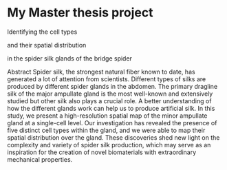 # My Master thesis project

Identifying the cell types 

and their spatial distribution 

in the spider silk glands of the bridge spider


Abstract
Spider silk, the strongest natural fiber known to date, has generated a lot of attention from scientists. Different types of silks are produced by different spider glands in the abdomen. The primary dragline silk of the major ampullate gland is the most well-known and extensively studied but other silk also plays a crucial role. A better understanding of how the different glands work can help us to produce artificial silk. In this study, we present a high-resolution spatial map of the minor ampullate gland at a single-cell level. Our investigation has revealed the presence of five distinct cell types within the gland, and we were able to map their spatial distribution over the gland. These discoveries shed new light on the complexity and variety of spider silk production, which may serve as an inspiration for the creation of novel biomaterials with extraordinary mechanical properties.
